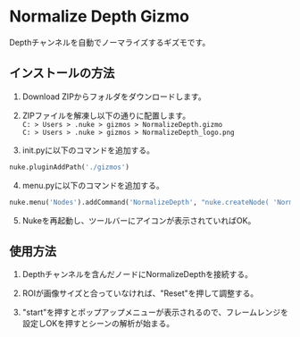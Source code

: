 # Normalize Depth Gizmo

Depthチャンネルを自動でノーマライズするギズモです。

## インストールの方法

1. Download ZIPからフォルダをダウンロードします。

2. ZIPファイルを解凍し以下の通りに配置します。   
`C: > Users > .nuke > gizmos > NormalizeDepth.gizmo`  
`C: > Users > .nuke > gizmos > NormalizeDepth_logo.png`

3. init.pyに以下のコマンドを追加する。  
```py
nuke.pluginAddPath('./gizmos')
```

4. menu.pyに以下のコマンドを追加する。
```py
nuke.menu('Nodes').addCommand('NormalizeDepth', "nuke.createNode( 'NormalizeDepth.gizmo')", icon ='NormalizeDepth_logo.png')
```

5. Nukeを再起動し、ツールバーにアイコンが表示されていればOK。


## 使用方法

1. Depthチャンネルを含んだノードにNormalizeDepthを接続する。  

2. ROIが画像サイズと合っていなければ、"Reset"を押して調整する。 

3. "start"を押すとポップアップメニューが表示されるので、フレームレンジを設定しOKを押すとシーンの解析が始まる。
